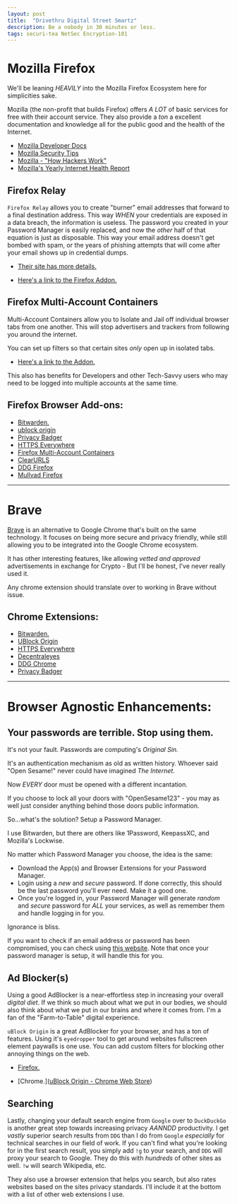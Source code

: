 ```yaml
---
layout: post
title:  "Drivethru Digital Street Smartz"
description: Be a nobody in 30 minutes or less.
tags: securi-tea NetSec Encryption-101
---
```


# Mozilla Firefox

We'll be leaning _HEAVILY_ into the Mozilla Firefox Ecosystem here for simplicities sake.

Mozilla (the non-profit that builds Firefox) offers *A LOT* of basic services for free with their account service. They also provide a *ton* a excellent documentation and knowledge all for the public good and the health of the Internet.

* [Mozilla Developer Docs](https://developer.mozilla.org/en-US/docs/Learn)
* [Mozilla Security Tips](https://monitor.firefox.com/security-tips)
* [Mozilla - "How Hackers Work"](https://monitor.firefox.com/security-tips#how-hackers-work)
* [Mozilla's Yearly Internet Health Report](https://internethealthreport.org)


## Firefox Relay

`Firefox Relay` allows you to create "burner" email addresses that forward to a final destination address. This way *WHEN* your credentials are exposed in a data breach, the information is useless. The password you created in your Password Manager is easily replaced, and now the *other* half of that equation is just as disposable. This way your email address doesn't get bombed with spam, or the years of phishing attempts that will come after your email shows up in credential dumps. 

* [Their site has more details.](https://relay.firefox.com/)

* [Here's a link to the Firefox Addon.](https://addons.mozilla.org/en-US/firefox/addon/private-relay/)


## Firefox Multi-Account Containers

Multi-Account Containers allow you to Isolate and Jail off individual browser tabs from one another. This will stop advertisers and trackers from following you around the internet.

You can set up filters so that certain sites *only* open up in isolated tabs.

* [Here's a link to the Addon.](https://addons.mozilla.org/en-US/firefox/addon/multi-account-containers/)

This also has benefits for Developers and other Tech-Savvy users who may need to be logged into multiple accounts at the same time.

## Firefox Browser Add-ons:

* [Bitwarden.](https://addons.mozilla.org/en-US/firefox/addon/bitwarden-password-manager/)
* [ublock origin](https://addons.mozilla.org/en-US/firefox/addon/ublock-origin/)
* [Privacy Badger](https://addons.mozilla.org/en-US/firefox/addon/privacy-badger17/)
* [HTTPS Everywhere](https://addons.mozilla.org/en-US/firefox/addon/https-everywhere/)
* [Firefox Multi-Account Containers](https://addons.mozilla.org/en-US/firefox/addon/multi-account-containers/)
* [ClearURLS](https://addons.mozilla.org/en-US/firefox/addon/clearurls/)
* [DDG Firefox](https://addons.mozilla.org/en-US/firefox/addon/duckduckgo-for-firefox)
* [Mullvad Firefox](https://mullvad.net/en/download/firefox)

-----

# Brave

[Brave](https://brave.com/) is an alternative to Google Chrome that's built on the same technology. It focuses on being more secure and privacy friendly, while still allowing you to be integrated into the Google Chrome ecosystem.

It has other interesting features, like allowing _vetted and approved_ advertisements in exchange for Crypto - But I'll be honest, I've never really used it.

Any chrome extension should translate over to working in Brave without issue.

## Chrome Extensions:

* [Bitwarden.](https://chrome.google.com/webstore/detail/bitwarden-free-password-m/nngceckbapebfimnlniiiahkandclblb)
* [UBlock Origin](https://chrome.google.com/webstore/detail/ublock-origin/cjpalhdlnbpafiamejdnhcphjbkeiagm)
* [HTTPS Everywhere](https://chrome.google.com/webstore/detail/https-everywhere/gcbommkclmclpchllfjekcdonpmejbdp)
* [Decentraleyes](https://chrome.google.com/webstore/detail/decentraleyes/ldpochfccmkkmhdbclfhpagapcfdljkj)
* [DDG Chrome](https://chrome.google.com/webstore/detail/duckduckgo-privacy-essent/bkdgflcldnnnapblkhphbgpggdiikppg)
* [Privacy Badger](https://chrome.google.com/webstore/detail/privacy-badger/pkehgijcmpdhfbdbbnkijodmdjhbjlgp)

-----

# Browser Agnostic Enhancements:

## Your passwords are terrible. Stop using them.

It's not your fault. Passwords are computing's _Original Sin._

It's an authentication mechanism as old as written history. Whoever said "Open Sesame!" never could have imagined _The Internet_.

Now _EVERY_ door must be opened with a different incantation.

If you choose to lock all your doors with "OpenSesame123" - you may as well just consider anything behind those doors public information.

So...what's the solution? Setup a Password Manager.

I use Bitwarden, but there are others like 1Password, KeepassXC, and Mozilla's Lockwise.

No matter which Password Manager you choose, the idea is the same:

* Download the App(s) and Browser Extensions for your Password Manager.
* Login using a _new_ and _secure_ password. If done correctly, this should be the last password you'll ever need. Make it a good one.
* Once you're logged in, your Password Manager will generate _random_ and _secure_ password for *ALL* your services, as well as remember them and handle logging in for you.

Ignorance is bliss.

If you want to check if an email address or password has been compromised, you can check using [this website](https://haveibeenpwned.com/). Note that once your password manager is setup, it will handle this for you.

## Ad Blocker(s)

Using a good AdBlocker is a near-effortless step in increasing your overall _digital diet_. If we think so much about what we put in our bodies, we should also think about what we put in our brains and where it comes from. I'm a fan of the "Farm-to-Table" digital experience.

`uBlock Origin` is a great AdBlocker for your browser, and has a ton of features. Using it's `eyedropper` tool to get around websites fullscreen element paywalls is one use. You can add custom filters for blocking other annoying things on the web.

* [Firefox.](https://addons.mozilla.org/en-US/firefox/addon/ublock-origin)

* [Chrome.]([uBlock Origin - Chrome Web Store](https://chrome.google.com/webstore/detail/ublock-origin/cjpalhdlnbpafiamejdnhcphjbkeiagm))

## Searching

Lastly, changing your default search engine from `Google` over to `DuckDuckGo` is another great step towards increasing privacy *AANNDD* productivity. I get *vastly* superior search results from `DDG` than I do from `Google` _especially_ for technical searches in our field of work. If you can't find what you're looking for in the first search result, you simply add `!g` to your search, and `DDG` will proxy your search to Google. They do this with _hundreds_ of other sites as well. `!w` will search Wikipedia, etc.

They also use a browser extension that helps you search, but also rates websites based on the sites privacy standards. I'll include it at the bottom with a list of other web extensions I use.
